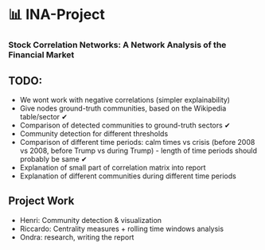 
# 📊 INA-Project

### **Stock Correlation Networks: A Network Analysis of the Financial Market**

## TODO:
* We wont work with negative correlations (simpler explainability)
* Give nodes ground-truth communities, based on the Wikipedia table/sector ✔
* Comparison of detected communities to ground-truth sectors ✔
* Community detection for different thresholds
* Comparison of different time periods: calm times vs crisis (before 2008 vs 2008, before Trump vs during Trump) - length of time periods should probably be same ✔
* Explanation of small part of correlation matrix into report
* Explanation of different communities during different time periods 


##  Project Work
* Henri: Community detection & visualization
* Riccardo: Centrality measures + rolling time windows analysis
* Ondra: research, writing the report
